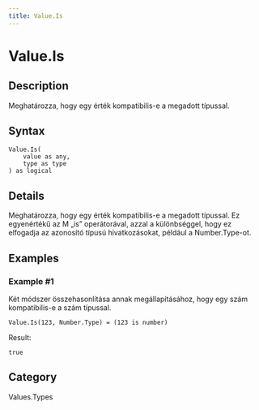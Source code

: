 ```yaml
---
title: Value.Is
---
```


# Value.Is


## Description

Meghatározza, hogy egy érték kompatibilis-e a megadott típussal.


## Syntax

```powerquery
Value.Is(
    value as any,
    type as type
) as logical
```


## Details

Meghatározza, hogy egy érték kompatibilis-e a megadott típussal. Ez egyenértékű az M „is” operátorával, azzal a különbséggel, hogy ez elfogadja az azonosító típusú hivatkozásokat, például a Number.Type-ot.


## Examples

### Example #1 
Két módszer összehasonlítása annak megállapításához, hogy egy szám kompatibilis-e a szám típussal.
```powerquery
Value.Is(123, Number.Type) = (123 is number)
```

Result: 
```powerquery
true
```




## Category
Values.Types
